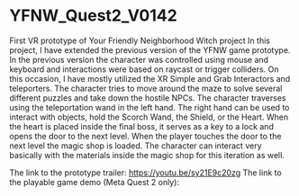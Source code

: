 # YFNW_Quest2_V0142
First VR prototype of Your Friendly Neighborhood Witch project
In this project, I have extended the previous version of the YFNW game prototype. In the previous version the character was controlled using mouse and keyboard and interactions were based on raycast or trigger colliders. On this occasion, I have mostly utilized the XR Simple and Grab Interactors and teleporters. The character tries to move around the maze to solve several different puzzles and take down the hostile NPCs. The character traverses using the teleportation wand in the left hand. The right hand can be used to interact with objects, hold the Scorch Wand, the Shield, or the Heart. When the heart is placed inside the final boss, it serves as a key to a lock and opens the door to the next level. When the player touches the door to the next level the magic shop is loaded. The character can interact very basically with the materials inside the magic shop for this iteration as well.

The link to the prototype trailer: https://youtu.be/sy21E9c20zg
The link to the playable game demo (Meta Quest 2 only): 
